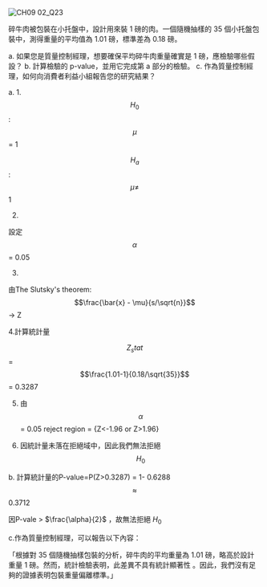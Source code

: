 ![CH09 02_Q23](https://github.com/user-attachments/assets/4971b4ff-9cbb-4e1a-a056-674fd537535f)

碎牛肉被包裝在小托盤中，設計用來裝 1 磅的肉。一個隨機抽樣的 35 個小托盤包裝中，測得重量的平均值為 1.01 磅，標準差為 0.18 磅。

a. 如果您是質量控制經理，想要確保平均碎牛肉重量確實是 1 磅，應檢驗哪些假設？
b. 計算檢驗的 p-value，並用它完成第 a 部分的檢驗。
c. 作為質量控制經理，如何向消費者利益小組報告您的研究結果？

a.
1.
$$H_0$$ : $$\mu$$ = 1

$$H_a$$ : $$\mu\ne$$ 1

2.
設定 $$\alpha$$ = 0.05

3.
由The Slutsky's theorem: $$\frac{\bar{x} - \mu}{s/\sqrt{n}}$$ -> Z

4.計算統計量

$$Z_stat$$ = $$\frac{1.01-1}{0.18/\sqrt{35}}$$ = 0.3287

5. 由 $$\alpha$$ = 0.05 reject region = {Z<-1.96 or Z>1.96}

6. 因統計量未落在拒絕域中，因此我們無法拒絕 $$H_0$$

b. 計算統計量的P-value=P(Z>0.3287)  = 1- 0.6288 $$\approx$$ 0.3712 

因P-vale > $\frac{\alpha}{2}$ ，故無法拒絕 $H_0$

c.作為質量控制經理，可以報告以下內容：

「根據對 35 個隨機抽樣包裝的分析，碎牛肉的平均重量為 1.01 磅，略高於設計重量 1 磅。然而，統計檢驗表明，此差異不具有統計顯著性 。因此，我們沒有足夠的證據表明包裝重量偏離標準。」
